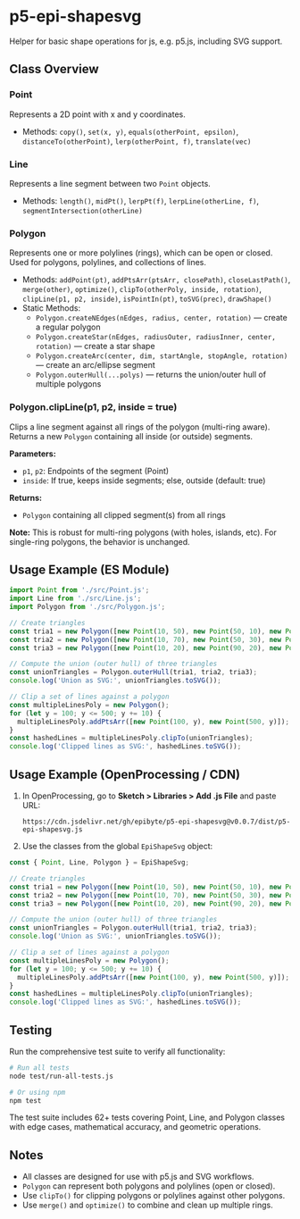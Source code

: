 # p5-epi-shapesvg

Helper for basic shape operations for js, e.g. p5.js, including SVG support.

## Class Overview

### Point
Represents a 2D point with x and y coordinates.
- Methods: `copy()`, `set(x, y)`, `equals(otherPoint, epsilon)`, `distanceTo(otherPoint)`, `lerp(otherPoint, f)`, `translate(vec)`

### Line
Represents a line segment between two `Point` objects.
- Methods: `length()`, `midPt()`, `lerpPt(f)`, `lerpLine(otherLine, f)`, `segmentIntersection(otherLine)`


### Polygon
Represents one or more polylines (rings), which can be open or closed. Used for polygons, polylines, and collections of lines.
- Methods: `addPoint(pt)`, `addPtsArr(ptsArr, closePath)`, `closeLastPath()`, `merge(other)`, `optimize()`, `clipTo(otherPoly, inside, rotation)`, `clipLine(p1, p2, inside)`, `isPointIn(pt)`, `toSVG(prec)`, `drawShape()`
- Static Methods:
  - `Polygon.createNEdges(nEdges, radius, center, rotation)` — create a regular polygon
  - `Polygon.createStar(nEdges, radiusOuter, radiusInner, center, rotation)` — create a star shape
  - `Polygon.createArc(center, dim, startAngle, stopAngle, rotation)` — create an arc/ellipse segment
  - `Polygon.outerHull(...polys)` — returns the union/outer hull of multiple polygons

### Polygon.clipLine(p1, p2, inside = true)

Clips a line segment against all rings of the polygon (multi-ring aware). Returns a new `Polygon` containing all inside (or outside) segments.

**Parameters:**
- `p1`, `p2`: Endpoints of the segment (Point)
- `inside`: If true, keeps inside segments; else, outside (default: true)

**Returns:**
- `Polygon` containing all clipped segment(s) from all rings

**Note:** This is robust for multi-ring polygons (with holes, islands, etc). For single-ring polygons, the behavior is unchanged.


## Usage Example (ES Module)

```js
import Point from './src/Point.js';
import Line from './src/Line.js';
import Polygon from './src/Polygon.js';

// Create triangles
const tria1 = new Polygon([new Point(10, 50), new Point(50, 10), new Point(90, 50)], true);
const tria2 = new Polygon([new Point(10, 70), new Point(50, 30), new Point(90, 70)], true);
const tria3 = new Polygon([new Point(10, 20), new Point(90, 20), new Point(50, 60)], true);

// Compute the union (outer hull) of three triangles
const unionTriangles = Polygon.outerHull(tria1, tria2, tria3);
console.log('Union as SVG:', unionTriangles.toSVG());

// Clip a set of lines against a polygon
const multipleLinesPoly = new Polygon();
for (let y = 100; y <= 500; y += 10) {
  multipleLinesPoly.addPtsArr([new Point(100, y), new Point(500, y)]);
}
const hashedLines = multipleLinesPoly.clipTo(unionTriangles);
console.log('Clipped lines as SVG:', hashedLines.toSVG());
```

## Usage Example (OpenProcessing / CDN)

1. In OpenProcessing, go to **Sketch > Libraries > Add .js File** and paste URL:
   
   `https://cdn.jsdelivr.net/gh/epibyte/p5-epi-shapesvg@v0.0.7/dist/p5-epi-shapesvg.js`

2. Use the classes from the global `EpiShapeSvg` object:

```js
const { Point, Line, Polygon } = EpiShapeSvg;

// Create triangles
const tria1 = new Polygon([new Point(10, 50), new Point(50, 10), new Point(90, 50)], true);
const tria2 = new Polygon([new Point(10, 70), new Point(50, 30), new Point(90, 70)], true);
const tria3 = new Polygon([new Point(10, 20), new Point(90, 20), new Point(50, 60)], true);

// Compute the union (outer hull) of three triangles
const unionTriangles = Polygon.outerHull(tria1, tria2, tria3);
console.log('Union as SVG:', unionTriangles.toSVG());

// Clip a set of lines against a polygon
const multipleLinesPoly = new Polygon();
for (let y = 100; y <= 500; y += 10) {
  multipleLinesPoly.addPtsArr([new Point(100, y), new Point(500, y)]);
}
const hashedLines = multipleLinesPoly.clipTo(unionTriangles);
console.log('Clipped lines as SVG:', hashedLines.toSVG());
```

## Testing

Run the comprehensive test suite to verify all functionality:

```bash
# Run all tests
node test/run-all-tests.js

# Or using npm
npm test
```

The test suite includes 62+ tests covering Point, Line, and Polygon classes with edge cases, mathematical accuracy, and geometric operations.

## Notes
- All classes are designed for use with p5.js and SVG workflows.
- `Polygon` can represent both polygons and polylines (open or closed).
- Use `clipTo()` for clipping polygons or polylines against other polygons.
- Use `merge()` and `optimize()` to combine and clean up multiple rings.
